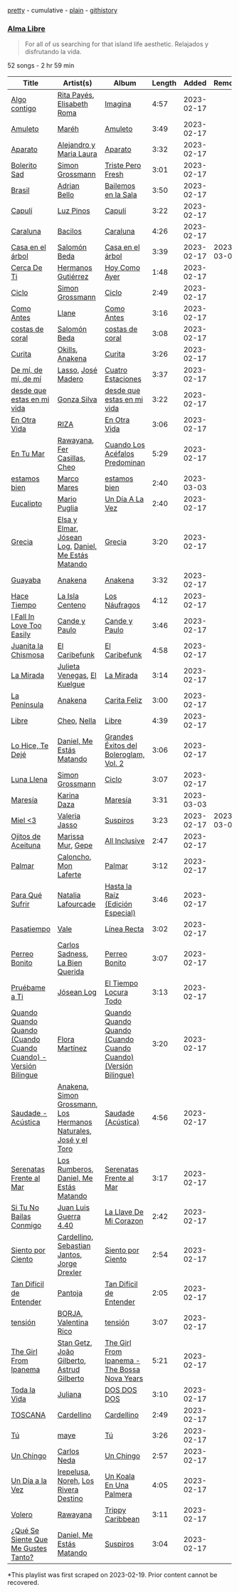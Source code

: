 [pretty](/playlists/pretty/37i9dQZF1DWU5RJFUyAPLw.md) - cumulative - [plain](/playlists/plain/37i9dQZF1DWU5RJFUyAPLw) - [githistory](https://github.githistory.xyz/mackorone/spotify-playlist-archive/blob/main/playlists/plain/37i9dQZF1DWU5RJFUyAPLw)

### [Alma Libre](https://open.spotify.com/playlist/37i9dQZF1DWU5RJFUyAPLw)

> For all of us searching for that island life aesthetic\. Relajados y disfrutando la vida.

52 songs - 2 hr 59 min

| Title | Artist(s) | Album | Length | Added | Removed |
|---|---|---|---|---|---|
| [Algo contigo](https://open.spotify.com/track/3HMuJG1y7pyjg7Rrk17Rsb) | [Rita Payés](https://open.spotify.com/artist/1XSmez9xyCCPpOZp0uImwM), [Elisabeth Roma](https://open.spotify.com/artist/4YU7oWQY1EZzkkMVK4dJHm) | [Imagina](https://open.spotify.com/album/4mWMKw1bTjskg9KXg7rFwc) | 4:57 | 2023-02-17 |  |
| [Amuleto](https://open.spotify.com/track/32aNloyjcFTw3ST8fkEVUX) | [Maréh](https://open.spotify.com/artist/2SIZkgqao1WVQAuliN0PN4) | [Amuleto](https://open.spotify.com/album/6AybhPKCqRGzCphbZc1jGW) | 3:49 | 2023-02-17 |  |
| [Aparato](https://open.spotify.com/track/0n35rbkfEiQMKHHOgUcvdV) | [Alejandro y Maria Laura](https://open.spotify.com/artist/3jAurSJUGt2LY7V417BF0u) | [Aparato](https://open.spotify.com/album/1zg2V4L2zBkzcHniquB0FP) | 3:32 | 2023-02-17 |  |
| [Bolerito Sad](https://open.spotify.com/track/6zTOZgquu79UQLGtoyKf0Z) | [Simon Grossmann](https://open.spotify.com/artist/6t38N9HASTn9ca0PIxfReQ) | [Triste Pero Fresh](https://open.spotify.com/album/3KNstlwXCPbfIA3hy6JOvM) | 3:01 | 2023-02-17 |  |
| [Brasil](https://open.spotify.com/track/61D9YBbXp4rkZi7vI9mIwf) | [Adrian Bello](https://open.spotify.com/artist/0ZwjmGhps2YvUMzB7ihFV8) | [Bailemos en la Sala](https://open.spotify.com/album/1AGFRwoIQhzXjkxAVEMn2W) | 3:50 | 2023-02-17 |  |
| [Capulí](https://open.spotify.com/track/5yoQCiZjwoAKqBzqKlDdh5) | [Luz Pinos](https://open.spotify.com/artist/23D2NCgVNbve7gXb2AjOFM) | [Capulí](https://open.spotify.com/album/2oAG4DUG1vIVMOgtWsoqxA) | 3:22 | 2023-02-17 |  |
| [Caraluna](https://open.spotify.com/track/7DhYjNLksXZhbRQeheAums) | [Bacilos](https://open.spotify.com/artist/1mux8L6xg2Cmrc7k0wQczl) | [Caraluna](https://open.spotify.com/album/2bM009J81OBNisrMbFwBJj) | 4:26 | 2023-02-17 |  |
| [Casa en el árbol](https://open.spotify.com/track/1NHZCn5YyOFPdsstGfsOxH) | [Salomón Beda](https://open.spotify.com/artist/76oqoGaknr9WGOegYTjxdh) | [Casa en el árbol](https://open.spotify.com/album/2Ra7SLmyFSACxeErw2eaYR) | 3:39 | 2023-02-17 | 2023-03-04 |
| [Cerca De Ti](https://open.spotify.com/track/4LY7VZhDLlRpsUlBIOZ7Ew) | [Hermanos Gutiérrez](https://open.spotify.com/artist/73mSg0dykFyhvU96tb5xQV) | [Hoy Como Ayer](https://open.spotify.com/album/28NDhMP2u9FUfp7grF1LhM) | 1:48 | 2023-02-17 |  |
| [Ciclo](https://open.spotify.com/track/1lq2OOQB6ayaHvsbWZhtqQ) | [Simon Grossmann](https://open.spotify.com/artist/6t38N9HASTn9ca0PIxfReQ) | [Ciclo](https://open.spotify.com/album/3RdOl7kpv8eExyjI9YhANs) | 2:49 | 2023-02-17 |  |
| [Como Antes](https://open.spotify.com/track/1rgTPhfIsygO4HjDafOVzR) | [Llane](https://open.spotify.com/artist/7A02nc5WKMBLqSKXxGZ4o8) | [Como Antes](https://open.spotify.com/album/0jXsX7bYf7FQE0CLGug86V) | 3:16 | 2023-02-17 |  |
| [costas de coral](https://open.spotify.com/track/258tAJYRrYUtcEgfHXNRAt) | [Salomón Beda](https://open.spotify.com/artist/76oqoGaknr9WGOegYTjxdh) | [costas de coral](https://open.spotify.com/album/3hQmxck36h07jfn8UEQLps) | 3:08 | 2023-02-17 |  |
| [Curita](https://open.spotify.com/track/0Ryshb3D6BVfHvfqcRnGVa) | [Okills](https://open.spotify.com/artist/5byIHYV7DDUKtHPAMyf3lA), [Anakena](https://open.spotify.com/artist/0kHEttD7XzMjXbZtMq6XYo) | [Curita](https://open.spotify.com/album/1JgFkTn2qpYY8bPIduQMmF) | 3:26 | 2023-02-17 |  |
| [De mí, de mí, de mí](https://open.spotify.com/track/71O4eV3KvxjJ2mycKTBvwr) | [Lasso](https://open.spotify.com/artist/3SCOuAxngTC1yGjKMcIPEd), [José Madero](https://open.spotify.com/artist/62nVRNDLaS8m1p31F6omGw) | [Cuatro Estaciones](https://open.spotify.com/album/6Ur6AsWdJDIdihiDWqNz7m) | 3:37 | 2023-02-17 |  |
| [desde que estas en mi vida](https://open.spotify.com/track/0e43i8zcjJrAPUztNJro3X) | [Gonza Silva](https://open.spotify.com/artist/4DUULlizAy9zRrfsfG5ttn) | [desde que estas en mi vida](https://open.spotify.com/album/0YV5IL1vIj4oxqY7EJb7hX) | 3:22 | 2023-02-17 |  |
| [En Otra Vida](https://open.spotify.com/track/6jxwnoSEnnhmPWqCylbyEH) | [RIZA](https://open.spotify.com/artist/710CMv31X4B1WF2nruibK1) | [En Otra Vida](https://open.spotify.com/album/6krx2ErzaeocE6TXn7JglP) | 3:06 | 2023-02-17 |  |
| [En Tu Mar](https://open.spotify.com/track/4a7wgmHW4wn7NEeAetauZD) | [Rawayana](https://open.spotify.com/artist/2AbQwU2cuEGfD465wCXlg2), [Fer Casillas](https://open.spotify.com/artist/1zl3p4VBfqqHGikw3Ad46R), [Cheo](https://open.spotify.com/artist/2sshGYdyr1ZEl4Np76RRxG) | [Cuando Los Acéfalos Predominan](https://open.spotify.com/album/2iTJbyuvWzN0GCRRYFOqxW) | 5:29 | 2023-02-17 |  |
| [estamos bien](https://open.spotify.com/track/1VvnmpJBpaJ6LOObkwOg7C) | [Marco Mares](https://open.spotify.com/artist/5Eg5ZoZgXAa1Eit48sxoKQ) | [estamos bien](https://open.spotify.com/album/1kCf3v2NqFFTmQwRwlRe3G) | 2:40 | 2023-03-03 |  |
| [Eucalipto](https://open.spotify.com/track/4JFZ0ilVg7CenXhnDcJb4u) | [Mario Puglia](https://open.spotify.com/artist/3TTSyoNDmtiQ8jSpELHinT) | [Un Día A La Vez](https://open.spotify.com/album/4kcxAdBocSXh8pz7fSqFXJ) | 2:40 | 2023-02-17 |  |
| [Grecia](https://open.spotify.com/track/6OTGRlCpPGMpPM96g62d2R) | [Elsa y Elmar](https://open.spotify.com/artist/5nKGeITSNCVP76muyOlszy), [Jósean Log](https://open.spotify.com/artist/1LMyTeRhjaitILs98h3MaF), [Daniel, Me Estás Matando](https://open.spotify.com/artist/51yyeVxyvecgePAWXmeLUE) | [Grecia](https://open.spotify.com/album/0NDZTKw6MgExSektZolu8S) | 3:20 | 2023-02-17 |  |
| [Guayaba](https://open.spotify.com/track/6Po685xMKAviFTftDPyEkk) | [Anakena](https://open.spotify.com/artist/0kHEttD7XzMjXbZtMq6XYo) | [Anakena](https://open.spotify.com/album/6ck1uJ9NESkBlk3qCAWVtd) | 3:32 | 2023-02-17 |  |
| [Hace Tiempo](https://open.spotify.com/track/5ZIAGLaxIMK8FnNdtZQpkw) | [La Isla Centeno](https://open.spotify.com/artist/7EnLmrL4jTZKjeseaZyA0L) | [Los Náufragos](https://open.spotify.com/album/1ZuTAeqMLd53krA4g6Riqh) | 4:12 | 2023-02-17 |  |
| [I Fall In Love Too Easily](https://open.spotify.com/track/5KX9xXNC0MlBQLgHw0HOC1) | [Cande y Paulo](https://open.spotify.com/artist/305J40TcfZv1ntw9RI6dc1) | [Cande y Paulo](https://open.spotify.com/album/5bdHY0adQ8GNFOa5PdgAVg) | 3:46 | 2023-02-17 |  |
| [Juanita la Chismosa](https://open.spotify.com/track/155XcCEwMrHE3YcJciCnvi) | [El Caribefunk](https://open.spotify.com/artist/25UVM4HwATaXX6M7SXT1JI) | [El Caribefunk](https://open.spotify.com/album/1L3nJbcVnDFhy1EGMjlEur) | 4:58 | 2023-02-17 |  |
| [La Mirada](https://open.spotify.com/track/3fjbG2xC1znbKyeysQCNgb) | [Julieta Venegas](https://open.spotify.com/artist/2QWIScpFDNxmS6ZEMIUvgm), [El Kuelgue](https://open.spotify.com/artist/6jRUKVZllu1wtgXHbqvUmT) | [La Mirada](https://open.spotify.com/album/3FZkTuYvjUBlFTzQ3GlNUC) | 3:14 | 2023-02-17 |  |
| [La Peninsula](https://open.spotify.com/track/5OtvhDI7MTXUNJD4bd4RhZ) | [Anakena](https://open.spotify.com/artist/0kHEttD7XzMjXbZtMq6XYo) | [Carita Feliz](https://open.spotify.com/album/6UJu3BPFmTGvzclsV8k4bI) | 3:00 | 2023-02-17 |  |
| [Libre](https://open.spotify.com/track/6zmlvhQshwFBAIpOOAEVfb) | [Cheo](https://open.spotify.com/artist/2sshGYdyr1ZEl4Np76RRxG), [Nella](https://open.spotify.com/artist/6hgiVWraSMs9mbUrhPq8Oh) | [Libre](https://open.spotify.com/album/7oBjTSSK15OF6X5kFJJugd) | 4:39 | 2023-02-17 |  |
| [Lo Hice, Te Dejé](https://open.spotify.com/track/3PKhRDUCDckxRypmC5RhO6) | [Daniel, Me Estás Matando](https://open.spotify.com/artist/51yyeVxyvecgePAWXmeLUE) | [Grandes Éxitos del Boleroglam, Vol\. 2](https://open.spotify.com/album/49k8bx6FKOeKocIRppwnYE) | 3:06 | 2023-02-17 |  |
| [Luna Llena](https://open.spotify.com/track/20A1JcPTZK3yaTNKXn08O9) | [Simon Grossmann](https://open.spotify.com/artist/6t38N9HASTn9ca0PIxfReQ) | [Ciclo](https://open.spotify.com/album/3RdOl7kpv8eExyjI9YhANs) | 3:07 | 2023-02-17 |  |
| [Maresía](https://open.spotify.com/track/31v5xyilb2gRi1Zk7URiuz) | [Karina Daza](https://open.spotify.com/artist/4GCZ1YoIw5s7JycQgTFvTp) | [Maresía](https://open.spotify.com/album/5DwISBzdYnnULIlRaie7xV) | 3:31 | 2023-03-03 |  |
| [Miel <3](https://open.spotify.com/track/4DjuqRQQIBLkOz9S6MN28t) | [Valeria Jasso](https://open.spotify.com/artist/4JTbF9feswVonYL7fHSVCh) | [Suspiros](https://open.spotify.com/album/67kgDdEZm4L3H1O67WYLXg) | 3:23 | 2023-02-17 | 2023-03-04 |
| [Ojitos de Aceituna](https://open.spotify.com/track/0Gwk4OQjtkHFHqrSzMQXYb) | [Marissa Mur](https://open.spotify.com/artist/5kt4v3JNtP8svtTI8PDFOT), [Gepe](https://open.spotify.com/artist/1fHGzTSloWCtrlKfbLNVhM) | [All Inclusive](https://open.spotify.com/album/2Ujz4uZO4sCTOthqc2HGAI) | 2:47 | 2023-02-17 |  |
| [Palmar](https://open.spotify.com/track/06FhHrnpYCmIxIxIGUehxQ) | [Caloncho](https://open.spotify.com/artist/2z3KntXLyEF5Lvz1kpdBoA), [Mon Laferte](https://open.spotify.com/artist/4boI7bJtmB1L3b1cuL75Zr) | [Palmar](https://open.spotify.com/album/4yLAjcAidjMfi621CSBJTY) | 3:12 | 2023-02-17 |  |
| [Para Qué Sufrir](https://open.spotify.com/track/4nehxVflg443IcjhsqpfEG) | [Natalia Lafourcade](https://open.spotify.com/artist/1hcdI2N1023RvSwLzTtdsp) | [Hasta la Raíz \(Edición Especial\)](https://open.spotify.com/album/0Kww7Dpo0uSxtOiiFTvyCv) | 3:46 | 2023-02-17 |  |
| [Pasatiempo](https://open.spotify.com/track/5Zc09qHPIIo4vJkYeCfixc) | [Vale](https://open.spotify.com/artist/22p8vOZwMABvl5qt2nZHWD) | [Línea Recta](https://open.spotify.com/album/19Gt3qUgfakD1rVw82iyzL) | 3:02 | 2023-02-17 |  |
| [Perreo Bonito](https://open.spotify.com/track/7EGWnAJSDIfJRRsE78n7ea) | [Carlos Sadness](https://open.spotify.com/artist/2LCcy9CZWwZ7Vvykt8IVVq), [La Bien Querida](https://open.spotify.com/artist/0Wn7tfH4rhaWTn8aMqSgh6) | [Perreo Bonito](https://open.spotify.com/album/36mS7QJlFRmi3Pcw0yikxc) | 3:07 | 2023-02-17 |  |
| [Pruébame a Ti](https://open.spotify.com/track/10rzSpg3kTFSr5e5tFy60A) | [Jósean Log](https://open.spotify.com/artist/1LMyTeRhjaitILs98h3MaF) | [El Tiempo Locura Todo](https://open.spotify.com/album/2dlQczNA78nEuIY8KOWfrp) | 3:13 | 2023-02-17 |  |
| [Quando Quando Quando \(Cuando Cuando Cuando\) \- Versión Bilingue](https://open.spotify.com/track/79Qy6fHoCuoOs5a8MypfAk) | [Flora Martínez](https://open.spotify.com/artist/7gjr06Lie1BDJuefW3v9YQ) | [Quando Quando Quando \(Cuando Cuando Cuando\) \(Versión Bilingue\)](https://open.spotify.com/album/717UtqPfKr75QEg6Q1CvSI) | 3:20 | 2023-02-17 |  |
| [Saudade \- Acústica](https://open.spotify.com/track/0hMDCdTgDI01LKtiMjPdAV) | [Anakena](https://open.spotify.com/artist/0kHEttD7XzMjXbZtMq6XYo), [Simon Grossmann](https://open.spotify.com/artist/6t38N9HASTn9ca0PIxfReQ), [Los Hermanos Naturales](https://open.spotify.com/artist/39lujDF8rpAX4ezy70mTfx), [José y el Toro](https://open.spotify.com/artist/5Bq8Ri1jFba5clhChG8Cex) | [Saudade \(Acústica\)](https://open.spotify.com/album/5msxr0FMU7qHRbpUdAEWCg) | 4:56 | 2023-02-17 |  |
| [Serenatas Frente al Mar](https://open.spotify.com/track/0MSHtsPSWj05pXPrOHaayV) | [Los Rumberos](https://open.spotify.com/artist/05k3uSz8dyKtbllIY988Ip), [Daniel, Me Estás Matando](https://open.spotify.com/artist/51yyeVxyvecgePAWXmeLUE) | [Serenatas Frente al Mar](https://open.spotify.com/album/1aNtzgFUvrz4xSASabxeie) | 3:17 | 2023-02-17 |  |
| [Si Tu No Bailas Conmigo](https://open.spotify.com/track/1Cbw6WMknPdct4PeOuUzJH) | [Juan Luis Guerra 4.40](https://open.spotify.com/artist/3nlpTZci9O5W8RsNoNH559) | [La Llave De Mi Corazon](https://open.spotify.com/album/1xdl8xYY54gDXuTVhOxNSc) | 2:42 | 2023-02-17 |  |
| [Siento por Ciento](https://open.spotify.com/track/5h3at89Zr0tv2AKaL8oXMC) | [Cardellino](https://open.spotify.com/artist/7HFja6X48hWE58m3pQnGV0), [Sebastian Jantos](https://open.spotify.com/artist/1l0gl82XpbvEYM5JLtasTI), [Jorge Drexler](https://open.spotify.com/artist/4ssUf5gLb1GBLxi1BhPrVt) | [Siento por Ciento](https://open.spotify.com/album/1mqgokTnTTkTMjZQ86V0g1) | 2:54 | 2023-02-17 |  |
| [Tan Difícil de Entender](https://open.spotify.com/track/2KkQ9qiUzA7SHwCadQtI8u) | [Pantoja](https://open.spotify.com/artist/1sSMrejChoHWBnCe7w6fKc) | [Tan Difícil de Entender](https://open.spotify.com/album/4llL1SDFfsIsbuBY0seqKd) | 2:05 | 2023-02-17 |  |
| [tensión](https://open.spotify.com/track/2nO0Wk3YrbisjXcCDJkR5T) | [BORJA](https://open.spotify.com/artist/3n3mizV0nZXD1pKzRGoBGw), [Valentina Rico](https://open.spotify.com/artist/1VqjlTkCPuK6amNOlkM18d) | [tensión](https://open.spotify.com/album/0hnC4bP1PMMt18ZPdMftFX) | 3:07 | 2023-02-17 |  |
| [The Girl From Ipanema](https://open.spotify.com/track/3898C4AbdbptwYet6547e5) | [Stan Getz](https://open.spotify.com/artist/0FMucZsEnCxs5pqBjHjIc8), [João Gilberto](https://open.spotify.com/artist/77ZUbcdoU5KCPHNUl8bgQy), [Astrud Gilberto](https://open.spotify.com/artist/5rX2c1zow6hCph8PnnU3kF) | [The Girl From Ipanema \- The Bossa Nova Years](https://open.spotify.com/album/4I26wT2bckDbv8Xl5iVInQ) | 5:21 | 2023-02-17 |  |
| [Toda la Vida](https://open.spotify.com/track/2KSUy9yJZbXXfvIIIqQ6we) | [Juliana](https://open.spotify.com/artist/5Mc6124m8waYCvdYLyM8CY) | [DOS DOS DOS](https://open.spotify.com/album/0mND2TIOaPmbkchdyu59TP) | 3:10 | 2023-02-17 |  |
| [TOSCANA](https://open.spotify.com/track/6ejAYAdo08qbPLrH4FEfYe) | [Cardellino](https://open.spotify.com/artist/7HFja6X48hWE58m3pQnGV0) | [Cardellino](https://open.spotify.com/album/43ngUKpEMUdgNv3cHaWGKC) | 2:49 | 2023-02-17 |  |
| [Tú](https://open.spotify.com/track/1jecO8NeYLsVWVptITz4c1) | [maye](https://open.spotify.com/artist/5ti5FPHgtaSf15KcUisZMt) | [Tú](https://open.spotify.com/album/41OfyTxfB3ou95Ib24VlV2) | 3:26 | 2023-02-17 |  |
| [Un Chingo](https://open.spotify.com/track/7nIMGS6kTXvlci76i6neKb) | [Carlos Neda](https://open.spotify.com/artist/05zc3wphPHwr407CCUbSk9) | [Un Chingo](https://open.spotify.com/album/5JvTVY2AYNpX6g4KIXzkdT) | 2:57 | 2023-02-17 |  |
| [Un Día a la Vez](https://open.spotify.com/track/1BuJDqgkqw3kWzcYA5iRMo) | [Irepelusa](https://open.spotify.com/artist/3KaNWDYObY73SDpcZBRzuw), [Noreh](https://open.spotify.com/artist/1JHgX0v8Dx86wpfQkZuJFg), [Los Rivera Destino](https://open.spotify.com/artist/7LQaY9LGXHzoJY8DvwpSid) | [Un Koala En Una Palmera](https://open.spotify.com/album/3ZAYuvF9D2gG3Qflm4Ps4U) | 4:05 | 2023-02-17 |  |
| [Volero](https://open.spotify.com/track/02QLmfHOTdKBha0QzK6Axv) | [Rawayana](https://open.spotify.com/artist/2AbQwU2cuEGfD465wCXlg2) | [Trippy Caribbean](https://open.spotify.com/album/31sc4BgFQxSnnYtzjZMCmG) | 3:11 | 2023-02-17 |  |
| [¿Qué Se Siente Que Me Gustes Tanto?](https://open.spotify.com/track/2BWao7MNRld2ucMxswvxaU) | [Daniel, Me Estás Matando](https://open.spotify.com/artist/51yyeVxyvecgePAWXmeLUE) | [Suspiros](https://open.spotify.com/album/2dU3JOkZlSKu7WdqIGvCcK) | 3:04 | 2023-02-17 |  |

\*This playlist was first scraped on 2023-02-19. Prior content cannot be recovered.
